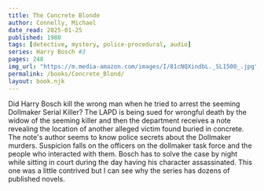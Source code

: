 ```yaml
---
title: The Concrete Blonde
author: Connelly, Michael
date_read: 2025-01-25
published: 1980
tags: [detective, mystery, police-procedural, audio]
series: Harry Bosch #3
pages: 248 
img_url: "https://m.media-amazon.com/images/I/81cNQXindbL._SL1500_.jpg"
permalink: /books/Concrete_Blond/
layout: book.njk
---
```

Did Harry Bosch kill the wrong man when he tried to arrest the seeming Dollmaker Serial Killer?  The LAPD is
being sued for wrongful death by the widow of the seeming killer and then the department receives a note
revealing the location of another alleged victim found buried in concrete.  The note's author seems to know
police secrets about the Dollmaker murders.  Suspicion falls on the officers on the dollmaker task
force and  the people who interacted with them.  Bosch has to solve the case by night while sitting in
court during the day having his character assassinated.
This one was a little contrived but I can see why the series has dozens of published novels.
